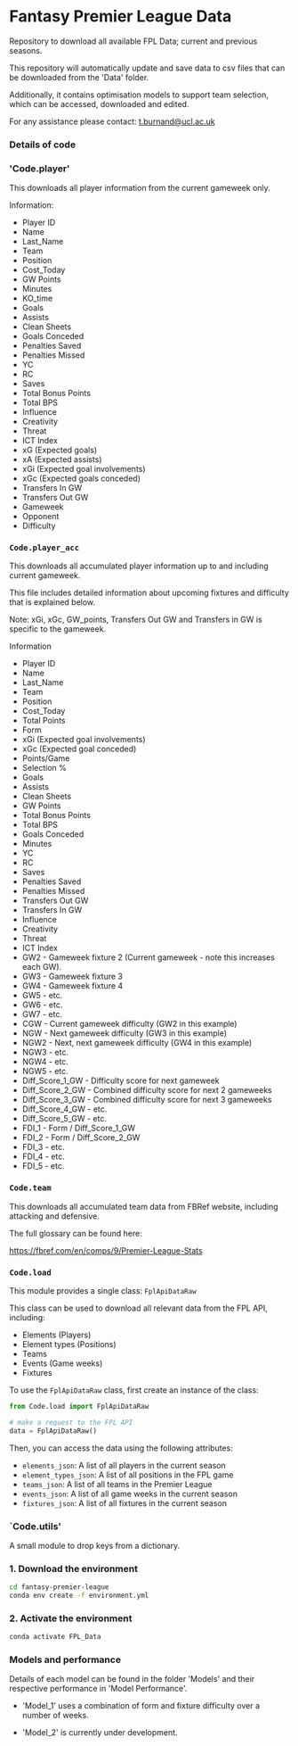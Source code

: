 # Fantasy Premier League Data 

Repository to download all available FPL Data; current and previous 
seasons. 

This repository will automatically update and save data to csv files that
can be downloaded from the 'Data' folder. 

Additionally, it contains optimisation models to support team selection, which 
can be accessed, downloaded and edited. 

For any assistance please contact: t.burnand@ucl.ac.uk

### **Details of code**

### 'Code.player'

This downloads all player information from the current gameweek only. 

Information:

  * Player ID
  * Name
  * Last_Name
  * Team
  * Position
  * Cost_Today
  * GW Points
  * Minutes
  * KO_time
  * Goals
  * Assists
  * Clean Sheets
  * Goals Conceded
  * Penalties Saved
  * Penalties Missed
  * YC
  * RC
  * Saves
  * Total Bonus Points
  * Total BPS
  * Influence
  * Creativity
  * Threat
  * ICT Index
  * xG (Expected goals)
  * xA (Expected assists)
  * xGi (Expected goal involvements)
  * xGc (Expected goals conceded)
  * Transfers In GW
  * Transfers Out GW
  * Gameweek
  * Opponent
  * Difficulty


### `Code.player_acc`

This downloads all accumulated player information up to and including current 
gameweek.

This file includes detailed information about upcoming fixtures and difficulty 
that is explained below. 

Note: xGi, xGc, GW_points, Transfers Out GW and Transfers in GW is specific 
to the gameweek. 

Information

  * Player ID
  * Name
  * Last_Name
  * Team
  * Position
  * Cost_Today
  * Total Points
  * Form
  * xGi (Expected goal involvements)
  * xGc (Expected goal conceded)
  * Points/Game
  * Selection %
  * Goals
  * Assists
  * Clean Sheets
  * GW Points
  * Total Bonus Points
  * Total BPS
  * Goals Conceded
  * Minutes
  * YC
  * RC
  * Saves
  * Penalties Saved
  * Penalties Missed
  * Transfers Out GW
  * Transfers In GW
  * Influence
  * Creativity
  * Threat
  * ICT Index
  * GW2 - Gameweek fixture 2 (Current gameweek - note this increases each GW). 
  * GW3 - Gameweek fixture 3
  * GW4 - Gameweek fixture 4
  * GW5 - etc.
  * GW6 - etc.
  * GW7 - etc.
  * CGW - Current gameweek difficulty (GW2 in this example)
  * NGW - Next gameweek difficulty (GW3 in this example)
  * NGW2 - Next, next gameweek difficulty (GW4 in this example)
  * NGW3 - etc.
  * NGW4 - etc.
  * NGW5 - etc.
  * Diff_Score_1_GW - Difficulty score for next gameweek
  * Diff_Score_2_GW - Combined difficulty score for next 2 gameweeks
  * Diff_Score_3_GW - Combined difficulty score for next 3 gameweeks
  * Diff_Score_4_GW - etc.
  * Diff_Score_5_GW - etc.
  * FDI_1 - Form / Diff_Score_1_GW
  * FDI_2 - Form / Diff_Score_2_GW
  * FDI_3 - etc.
  * FDI_4 - etc.
  * FDI_5 - etc.


### `Code.team`

This downloads all accumulated team data from FBRef website, including 
attacking and defensive. 

The full glossary can be found here:

https://fbref.com/en/comps/9/Premier-League-Stats


### `Code.load`

This module provides a single class: `FplApiDataRaw`

This class can be used to download all relevant data from the FPL API, including:
  * Elements (Players)
  * Element types (Positions)
  * Teams
  * Events (Game weeks)
  * Fixtures

To use the `FplApiDataRaw` class, first create an instance of the class:
```python
from Code.load import FplApiDataRaw

# make a request to the FPL API
data = FplApiDataRaw()
```
Then, you can access the data using the following attributes:
  * `elements_json`: A list of all players in the current season
  * `element_types_json`: A list of all positions in the FPL game
  * `teams_json`: A list of all teams in the Premier League
  * `events_json`: A list of all game weeks in the current season
  * `fixtures_json`: A list of all fixtures in the current season

### `Code.utils'

A small module to drop keys from a dictionary. 

### 1. Download the environment 
```bash
cd fantasy-premier-league
conda env create -f environment.yml
```

### 2. Activate the environment
```bash
conda activate FPL_Data
```

### Models and performance

Details of each model can be found in the folder 'Models' and their respective 
performance in 'Model Performance'. 

  * 'Model_1' uses a combination of form and fixture difficulty over a number of weeks. 

  *  'Model_2' is currently under development. 